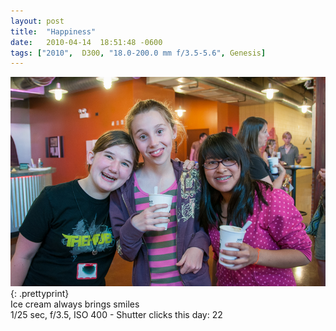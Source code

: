 ```yaml
---
layout: post
title:  "Happiness"
date:   2010-04-14  18:51:48 -0600
tags: ["2010",  D300, "18.0-200.0 mm f/3.5-5.6", Genesis]
---
```

![:title](/images/2010/2010_0414_DSC5468.jpg)
{: .prettyprint}  
Ice cream always brings smiles  
1/25 sec, f/3.5, ISO 400 - Shutter clicks this day: 22